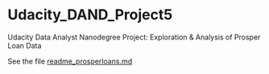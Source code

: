 # Udacity_DAND_Project5
Udacity Data Analyst Nanodegree Project: Exploration &amp; Analysis of Prosper Loan Data

See the file [readme_prosperloans.md](file://readme_prosperloans.md)

